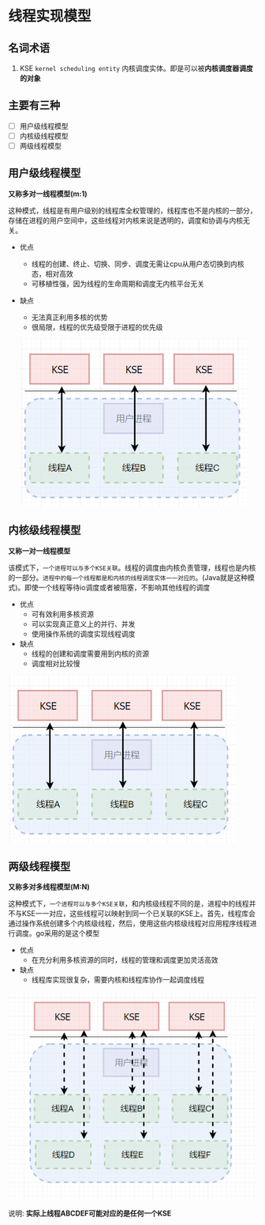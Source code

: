 # 线程实现模型

## 名词术语

1. KSE `kernel scheduling entity` 内核调度实体。即是可以被**内核调度器调度的对象**

## 主要有三种

- [ ] 用户级线程模型
- [ ] 内核级线程模型
- [ ] 两级线程模型

## 用户级线程模型

**又称多对一线程模型(m:1)**

这种模式，线程是有用户级别的线程库全权管理的，线程库也不是内核的一部分，存储在进程的用户空间中，这些线程对内核来说是透明的，调度和协调与内核无关。

- 优点

  - 线程的创建、终止、切换、同步、调度无需让cpu从用户态切换到内核态，相对高效
  - 可移植性强，因为线程的生命周期和调度无内核平台无关

- 缺点

  - 无法真正利用多核的优势
  - 很局限，线程的优先级受限于进程的优先级

  ![](../pics/1-1.png)

## 内核级线程模型

**又称一对一线程模型**

该模式下，`一个进程可以与多个KSE关联`。线程的调度由内核负责管理，线程也是内核的一部分。`进程中的每一个线程都是和内核的线程调度实体一一对应的`。(Java就是这种模式)。即使一个线程等待io调度或者被阻塞，不影响其他线程的调度

- 优点
  - 可有效利用多核资源
  - 可以实现真正意义上的并行、并发
  - 使用操作系统的调度实现线程调度
- 缺点
  - 线程的创建和调度需要用到内核的资源
  - 调度相对比较慢

![](../pics/1-1.png)

## 两级线程模型

**又称多对多线程模型(M:N)**

这种模式下，`一个进程可以与多个KSE关联`，和内核级线程不同的是，进程中的线程并不与KSE一一对应，这些线程可以映射到同一个已关联的KSE上。首先，线程库会通过操作系统创建多个内核级线程，然后，使用这些内核级线程对应用程序线程进行调度。go采用的是这个模型

- 优点
  - 在充分利用多核资源的同时，线程的管理和调度更加灵活高效
- 缺点
  - 线程库实现很复杂，需要内核和线程库协作一起调度线程

![](../pics/m-n.png)

说明: **实际上线程ABCDEF可能对应的是任何一个KSE**

